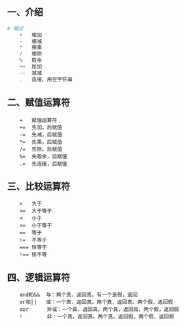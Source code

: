 ## 一、介绍

```php
# 概览
	+	相加
	-	相减
	*	相乘
	/	相除
	%	取余
	++	加加
	--	减减
	.	连接、用在字符串
```



## 二、赋值运算符

```
	=	赋值运算符
	+=	先加，后赋值
	-=	先减，后赋值
	*=	先乘，后赋值
	/=	先除，后赋值
	%=	先取余，后赋值
	.=	先连接，后赋值
```



## 三、比较运算符

```
	>	大于
	>=	大于等于
	<	小于
	<=	小于等于
	==	等于
	!=	不等于
	===	恒等于
	!==	恒不等
```



## 四、逻辑运算符

```pph
	and和&&	与：两个真，返回真。有一个是假，返回
	or和||	或：一个真，返回真。两个真，返回真。两个假，返回假
	xor		 异或：一个真，返回真。两个真，返回加，两个假，返回假
	!		 非：一个真，返回真。两个真，返回假，两个假，返回假
```

